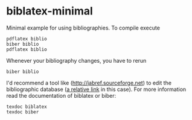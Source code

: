 biblatex-minimal
================

Minimal example for using bibliographies. To compile execute
```Shell
pdflatex biblio
biber biblio
pdflatex biblio
```

Whenever your bibliography changes, you have to rerun
```Shell
biber biblio
```

I'd recommend a tool like (http://jabref.sourceforge.net) to edit
the bibliographic database ([a relative link](bibliography.bib) in this case).
For more information read the documentation of biblatex or biber:
```Shell
texdoc biblatex
texdoc biber
```
